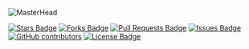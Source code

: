 ![MasterHead](https://image.shutterstock.com/image-vector/quiz-line-concept-vector-illustration-260nw-749036344.jpg)

<a href="https://github.com/Kallyan99fileuploader"><img src="https://img.shields.io/github/stars/Kallyan99/fileuploader" alt="Stars Badge"/></a>
<a href="https://github.com/Kallyan99/fileuploader/network/members"><img src="https://img.shields.io/github/forks/Kallyan99/fileuploader" alt="Forks Badge"/></a>
<a href="https://github.com/Kallyan99/fileuploader/pulls"><img src="https://img.shields.io/github/issues-pr/Kallyan99/fileuploader" alt="Pull Requests Badge"/></a>
<a href="https://github.com/Kallyan99/fileuploader/issues"><img src="https://img.shields.io/github/issues/Kallyan99/fileuploader" alt="Issues Badge"/></a>
<a href="https://github.com/Kallyan99/fileuploader/graphs/contributors"><img alt="GitHub contributors" src="https://img.shields.io/github/contributors/Kallyan99/fileuploader?color=2b9348"></a>
<a href="https://github.com/Kallyan99/fileuploader/blob/master/LICENSE"><img src="https://img.shields.io/github/license/Kallyan99/fileuploader?color=2b9348" alt="License Badge"/></a>